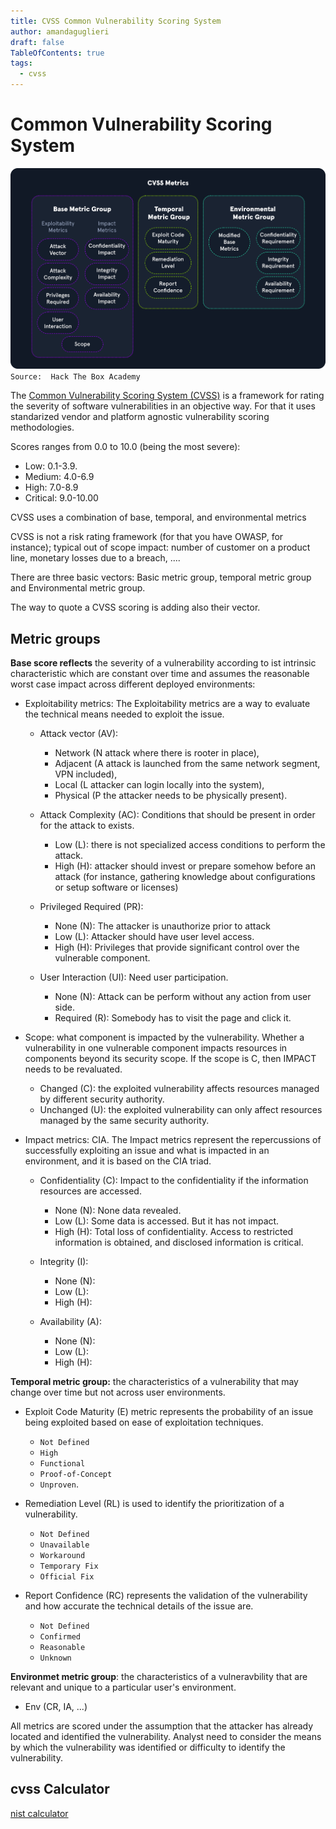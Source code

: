 ```yaml
---
title: CVSS Common Vulnerability Scoring System
author: amandaguglieri
draft: false
TableOfContents: true
tags:
  - cvss
---
```


# Common Vulnerability Scoring System

![From Hack The Box](img/cvss.png)
`Source:  Hack The Box Academy`


The [Common Vulnerability Scoring System (CVSS)](https://www.first.org/cvss/) is a framework for rating the severity of software vulnerabilities in an objective way. For that it uses standarized vendor and platform agnostic vulnerability scoring methodologies.

Scores ranges from 0.0 to 10.0 (being the most severe):

- Low: 0.1-3.9.
- Medium: 4.0-6.9 
- High: 7.0-8.9
- Critical: 9.0-10.00

CVSS uses a combination of base, temporal, and environmental metrics

CVSS is not a risk rating framework (for that you have OWASP, for instance); typical out of scope impact: number of customer on a product line, monetary losses due to a breach, ....


There are three basic vectors: Basic metric group, temporal metric group and Environmental metric group. 

The way to quote a CVSS scoring is adding also their vector.

## Metric groups

**Base score reflects** the severity of a vulnerability according to ist intrinsic characteristic which are constant over time and assumes the reasonable worst case impact across different deployed environments:

- Exploitability metrics: The Exploitability metrics are a way to evaluate the technical means needed to exploit the issue.

	- Attack vector (AV): 

		- Network (N attack where there is rooter in place), 
		- Adjacent (A attack is launched from the same network segment, VPN included), 
		- Local (L attacker can login locally into the system), 
		- Physical (P the attacker needs to be physically present).
		
	- Attack Complexity (AC): Conditions that should be present in order for the attack to exists.
	
		- Low (L): there is not specialized access conditions to perform the attack.
		- High (H): attacker should invest or prepare somehow before an attack (for instance, gathering knowledge about configurations or setup software or licenses)
	
	- Privileged Required (PR):  

		- None (N): The attacker is unauthorize prior to attack
		- Low (L): Attacker should have user level access.
		- High (H): Privileges that provide significant control over the vulnerable component.
	
	 - User Interaction (UI): Need user participation.
	
		 - None (N): Attack can be perform without any action from user side.
		 - Required (R): Somebody has to visit the page and click it. 

- Scope: what component is impacted by the vulnerability. Whether a vulnerability in one vulnerable component impacts resources in components beyond its security scope. If the scope is C, then IMPACT needs to be revaluated.

	- Changed (C): the exploited vulnerability affects resources managed by different security authority.
	- Unchanged (U): the exploited vulnerability can only affect resources managed by the same security authority.

- Impact metrics: CIA. The Impact metrics represent the repercussions of successfully exploiting an issue and what is impacted in an environment, and it is based on the CIA triad.

	- Confidentiality (C): Impact to the confidentiality if the information resources are accessed.
	
		- None (N):  None data revealed.
		- Low (L): Some data is accessed. But it has not impact.
		- High (H): Total loss of confidentiality. Access to restricted information is obtained, and disclosed information is critical.
	
	- Integrity (I):

		- None (N):
		- Low (L):
		- High (H):

	- Availability (A):
	
		- None (N):
		- Low (L):
		- High (H):

**Temporal metric group:** the characteristics of a vulnerability that may change over time but not across user environments. 

- Exploit Code Maturity (E) metric represents the probability of an issue being exploited based on ease of exploitation techniques.

	- `Not Defined`
	- `High`
	- `Functional`
	- `Proof-of-Concept`
	- `Unproven`.
	
- Remediation Level (RL)  is used to identify the prioritization of a vulnerability.

	- `Not Defined`
	- `Unavailable`
	- `Workaround`
	- `Temporary Fix`
	- `Official Fix`

- Report Confidence (RC) represents the validation of the vulnerability and how accurate the technical details of the issue are.

	- `Not Defined`
	- `Confirmed`
	- `Reasonable`
	- `Unknown`

**Environmet metric group**: the characteristics of a vulneravbility that are relevant and unique to a particular user's environment. 

- Env (CR, IA, ...)

All metrics are scored under the assumption that the attacker has already located and identified the vulnerability. Analyst need to consider the means by which the vulnerability was identified or difficulty to identify the vulnerability.


##  cvss Calculator

[nist calculator](https://nvd.nist.gov/vuln-metrics/cvss/v3-calculator)


